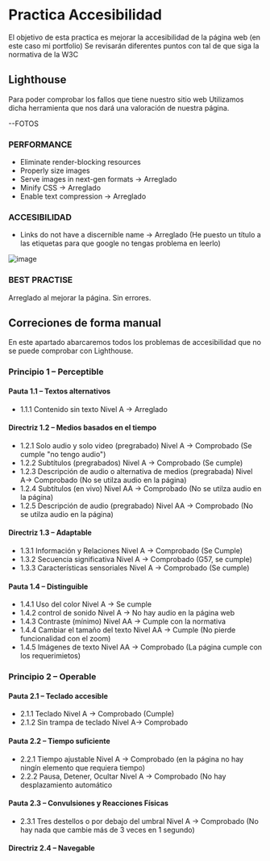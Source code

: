 # Practica Accesibilidad

El objetivo de esta practica es mejorar la accesibilidad de la página web (en este caso mi portfolio)
Se revisarán diferentes puntos con tal de que siga la normativa de la W3C

## Lighthouse

Para poder comprobar los fallos que tiene nuestro sitio web Utilizamos dicha herramienta que nos dará una valoración de nuestra página.

--FOTOS

### PERFORMANCE

+ Eliminate render-blocking resources
+ Properly size images
+ Serve images in next-gen formats -> Arreglado
+ Minify CSS -> Arreglado
+ Enable text compression -> Arreglado

### ACCESIBILIDAD

+ Links do not have a discernible name -> Arreglado (He puesto un título a las etiquetas para que google no tengas problema en leerlo)

![image](https://user-images.githubusercontent.com/91874727/213931304-b6a61a5a-b3f1-45a8-8cab-8e68486fee77.png)


### BEST PRACTISE

Arreglado al mejorar la página. Sin errores.

## Correciones de forma manual

En este apartado abarcaremos todos los problemas de accesibilidad que no se puede comprobar con Lighthouse.

### Principio 1 – Perceptible
#### Pauta 1.1 – Textos alternativos
+ 1.1.1 Contenido sin texto Nivel A -> Arreglado
#### Directriz 1.2 – Medios basados en el tiempo
+ 1.2.1 Solo audio y solo video (pregrabado) Nivel A -> Comprobado (Se cumple "no tengo audio")
+ 1.2.2 Subtítulos (pregrabados) Nivel A -> Comprobado (Se cumple)
+ 1.2.3 Descripción de audio o alternativa de medios (pregrabada) Nivel A-> Comprobado (No se utilza audio en la página)
+ 1.2.4 Subtítulos (en vivo) Nivel AA -> Comprobado (No se utilza audio en la página)
+ 1.2.5 Descripción de audio (pregrabado) Nivel AA -> Comprobado (No se utilza audio en la página)
#### Directriz 1.3 – Adaptable
+ 1.3.1 Información y Relaciones Nivel A -> Comprobado (Se Cumple)
+ 1.3.2 Secuencia significativa Nivel A -> Comprobado (G57, se cumple)
+ 1.3.3 Características sensoriales Nivel A -> Comprobado (Se cumple)
#### Pauta 1.4 – Distinguible
+ 1.4.1 Uso del color Nivel A -> Se cumple
+ 1.4.2 control de sonido Nivel A -> No hay audio en la página web
+ 1.4.3 Contraste (mínimo) Nivel AA -> Cumple con la normativa
+ 1.4.4 Cambiar el tamaño del texto Nivel AA -> Cumple (No pierde funcionalidad con el zoom)
+ 1.4.5 Imágenes de texto Nivel AA -> Comprobado (La página cumple con los requerimietos)
### Principio 2 – Operable
#### Pauta 2.1 – Teclado accesible
+ 2.1.1 Teclado Nivel A -> Comprobado (Cumple)
+ 2.1.2 Sin trampa de teclado Nivel A-> Comprobado
#### Pauta 2.2 – Tiempo suficiente
+ 2.2.1 Tiempo ajustable Nivel A -> Comprobado (en la página no hay ningín elemento que requiera tiempo)
+ 2.2.2 Pausa, Detener, Ocultar Nivel A -> Comprobado (No hay desplazamiento automático
#### Pauta 2.3 – Convulsiones y Reacciones Físicas
+ 2.3.1
Tres destellos o por debajo del umbral Nivel A -> Comprobado (No hay nada que cambie más de 3 veces en 1 segundo)
#### Directriz 2.4 – Navegable
